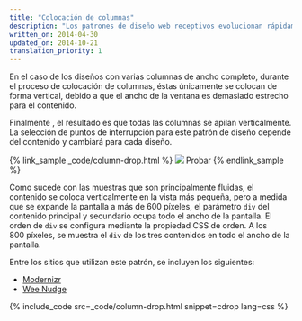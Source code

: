 ```yaml
---
title: "Colocación de columnas"
description: "Los patrones de diseño web receptivos evolucionan rápidamente, pero existe solo un puñado de patrones establecidos que funcionan de forma eficiente en los diferentes escritorios y dispositivos móviles."
written_on: 2014-04-30
updated_on: 2014-10-21
translation_priority: 1
---
```


<p class="intro">
  En el caso de los diseños con varias columnas de ancho completo, durante el proceso de colocación de columnas, éstas únicamente se colocan de forma vertical, debido a que el ancho de la ventana es demasiado estrecho para el contenido.
</p>

Finalmente
, el resultado es que todas las columnas se apilan verticalmente.  La selección
de puntos de interrupción para este patrón de diseño depende del contenido y cambiará
para cada diseño.

{% link_sample _code/column-drop.html %}
  <img src="imgs/column-drop.svg">
  Probar
{% endlink_sample %}


Como sucede con las muestras que son principalmente fluidas, el contenido se coloca verticalmente en la
vista más pequeña, pero a medida que se expande la pantalla a más de 600 píxeles, el parámetro
`div` del contenido principal y secundario ocupa todo el ancho de la pantalla.  El orden de `div` se configura mediante la propiedad
CSS de orden.  A los 800 píxeles, se muestra el `div` de los tres contenidos en todo el
ancho de la pantalla.

Entre los sitios que utilizan este patrón, se incluyen los siguientes:

 * [Modernizr](http://modernizr.com/)
 * [Wee Nudge](http://weenudge.com/)

{% include_code src=_code/column-drop.html snippet=cdrop lang=css %}


